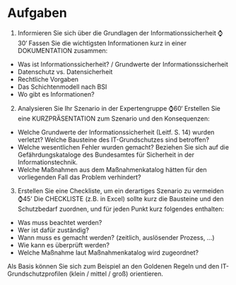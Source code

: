 # Aufgaben

1. Informieren Sie sich über die Grundlagen der Informationssicherheit ⌚30‘
Fassen Sie die wichtigsten Informationen kurz in einer DOKUMENTATION zusammen:
- Was ist Informationssicherheit? / Grundwerte der Informationssicherheit
- Datenschutz vs. Datensicherheit
- Rechtliche Vorgaben
- Das Schichtenmodell nach BSI
- Wo gibt es Informationen?

2. Analysieren Sie Ihr Szenario in der Expertengruppe ⌚60‘ Erstellen Sie eine KURZPRÄSENTATION zum Szenario und den Konsequenzen:

 - Welche Grundwerte der Informationssicherheit (Leitf. S. 14) wurden verletzt? Welche Bausteine des IT-Grundschutzes sind betroffen?
 - Welche wesentlichen Fehler wurden gemacht? Beziehen Sie sich auf die Gefährdungskataloge des Bundesamtes für Sicherheit in der Informationstechnik.
 - Welche Maßnahmen aus dem Maßnahmenkatalog hätten für den vorliegenden Fall das Problem verhindert?

3. Erstellen Sie eine Checkliste, um ein derartiges Szenario zu vermeiden ⌚45‘ Die CHECKLISTE (z.B. in Excel) sollte kurz die Bausteine und den Schutzbedarf zuordnen, und für jeden Punkt kurz folgendes enthalten:
- Was muss beachtet werden?
- Wer ist dafür zuständig?
- Wann muss es gemacht werden? (zeitlich, auslösender Prozess, …)
- Wie kann es überprüft werden?
- Welche Maßnahme laut Maßnahmenkatalog wird zugeordnet?

Als Basis können Sie sich zum Beispiel an den Goldenen Regeln und den IT-Grundschutzprofilen (klein /
mittel / groß) orientieren.



